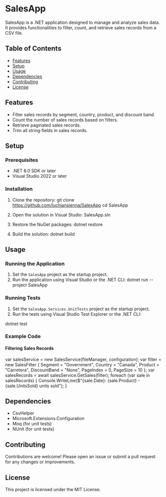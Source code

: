 # SalesApp

SalesApp is a .NET application designed to manage and analyze sales data. It provides functionalities to filter, count, and retrieve sales records from a CSV file.

## Table of Contents

- [Features](#features)
- [Setup](#setup)
- [Usage](#usage)
- [Dependencies](#dependencies)
- [Contributing](#contributing)
- [License](#license)

## Features

- Filter sales records by segment, country, product, and discount band.
- Count the number of sales records based on filters.
- Retrieve paginated sales records.
- Trim all string fields in sales records.

## Setup

### Prerequisites

- .NET 8.0 SDK or later
- Visual Studio 2022 or later

### Installation
    
1. Clone the repository:
    git clone https://github.com/luchiansienna/SalesApp
    cd SalesApp  
2. Open the solution in Visual Studio:
    SalesApp.sln

3. Restore the NuGet packages:
    dotnet restore

4. Build the solution:
    dotnet build

    
## Usage

### Running the Application

1. Set the `SalesApp` project as the startup project.
2. Run the application using Visual Studio or the .NET CLI:
    dotnet run --project SalesApp


### Running Tests

1. Set the `SalesApp.Services.UnitTests` project as the startup project.
2. Run the tests using Visual Studio Test Explorer or the .NET CLI:

dotnet test


### Example Code

#### Filtering Sales Records

var salesService = new SalesService(fileManager, configuration); var filter = new SalesFilter { Segment = "Government", Country = "Canada", Product = "Carretera", DiscountBand = "None", PageIndex = 0, PageSize = 10 };
var salesRecords = await salesService.GetSales(filter); foreach (var sale in salesRecords) { Console.WriteLine($"{sale.Date}: {sale.Product} - {sale.UnitsSold} units sold"); }


## Dependencies

- CsvHelper
- Microsoft.Extensions.Configuration
- Moq (for unit tests)
- NUnit (for unit tests)

## Contributing

Contributions are welcome! Please open an issue or submit a pull request for any changes or improvements.

## License

This project is licensed under the MIT License.
